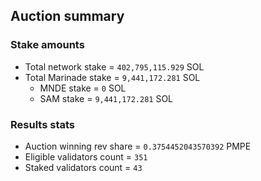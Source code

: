 ## Auction summary

### Stake amounts
- Total network stake = `402,795,115.929` SOL
- Total Marinade stake = `9,441,172.281` SOL
  - MNDE stake = `0` SOL
  - SAM stake = `9,441,172.281` SOL

### Results stats
- Auction winning rev share = `0.3754452043570392` PMPE
- Eligible validators count = `351`
- Staked validators count = `43`
